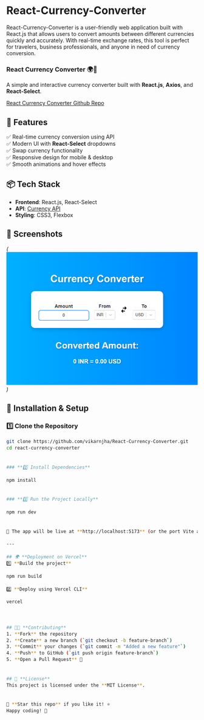 # React-Currency-Converter
React-Currency-Converter is a user-friendly web application built with React.js that allows users to convert amounts between different currencies quickly and accurately. With real-time exchange rates, this tool is perfect for travelers, business professionals, and anyone in need of currency conversion.


### **React Currency Converter** 🌍💱  
A simple and interactive currency converter built with **React.js**, **Axios**, and **React-Select**.  

[React Currency Converter Github Repo](https://github.com/vikarnjha/React-Currency-Converter.git)  
 


## 🚀 **Features**  
✅ Real-time currency conversion using API  
✅ Modern UI with **React-Select** dropdowns  
✅ Swap currency functionality  
✅ Responsive design for mobile & desktop  
✅ Smooth animations and hover effects  



## 📦 **Tech Stack**  
- **Frontend**: React.js, React-Select  
- **API**: [Currency API](https://github.com/fawazahmed0/currency-api)  
- **Styling**: CSS3, Flexbox  

## 📸 **Screenshots**  
*(![alt text](image.png))* 

## 🔧 **Installation & Setup**  

### **1️⃣ Clone the Repository**  
```bash
git clone https://github.com/vikarnjha/React-Currency-Converter.git
cd react-currency-converter


### **2️⃣ Install Dependencies**  

npm install


### **3️⃣ Run the Project Locally**  

npm run dev


🚀 The app will be live at **http://localhost:5173** (or the port Vite assigns).  

---

## 🌍 **Deployment on Vercel**  
1️⃣ **Build the project**  

npm run build

2️⃣ **Deploy using Vercel CLI**  

vercel
 


## 👨‍💻 **Contributing**  
1. **Fork** the repository  
2. **Create** a new branch (`git checkout -b feature-branch`)  
3. **Commit** your changes (`git commit -m "Added a new feature"`)  
4. **Push** to GitHub (`git push origin feature-branch`)  
5. **Open a Pull Request** 🎉  


## 📜 **License**  
This project is licensed under the **MIT License**.  


💙 **Star this repo** if you like it! ⭐  
Happy coding! 🚀  